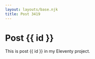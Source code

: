 ```yaml
---
layout: layouts/base.njk
title: Post 3419
---
```


# Post {{ id }}

This is post {{ id }} in my Eleventy project.
